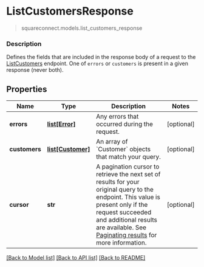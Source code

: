 # ListCustomersResponse
> squareconnect.models.list_customers_response

### Description

Defines the fields that are included in the response body of a request to the [ListCustomers](#endpoint-listcustomers) endpoint.  One of `errors` or `customers` is present in a given response (never both).

## Properties
Name | Type | Description | Notes
------------ | ------------- | ------------- | -------------
**errors** | [**list[Error]**](Error.md) | Any errors that occurred during the request. | [optional]
**customers** | [**list[Customer]**](Customer.md) | An array of &#x60;Customer&#x60; objects that match your query. | [optional]
**cursor** | **str** | A pagination cursor to retrieve the next set of results for your original query to the endpoint. This value is present only if the request succeeded and additional results are available.  See [Paginating results](#paginatingresults) for more information. | [optional]

[[Back to Model list]](../README.md#documentation-for-models) [[Back to API list]](../README.md#documentation-for-api-endpoints) [[Back to README]](../README.md)


